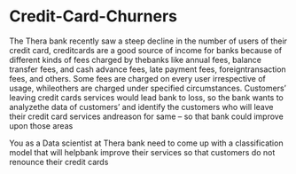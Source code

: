# Credit-Card-Churners

The Thera bank recently saw a steep decline in the number of users of their credit card, creditcards are a good source of income for banks because of
different kinds of fees charged by thebanks like annual fees, balance transfer fees, and cash advance fees, late payment fees, foreigntransaction fees, and others.
Some fees are charged on every user irrespective of usage, whileothers are charged under specified circumstances.
Customers’ leaving credit cards services would lead bank to loss, so the bank wants to analyzethe data of customers’ and identify the customers who will leave their
credit card services andreason for same – so that bank could improve upon those areas

You as a Data scientist at Thera bank need to come up with a classification model that will helpbank improve their services so that customers do not renounce
their credit cards
